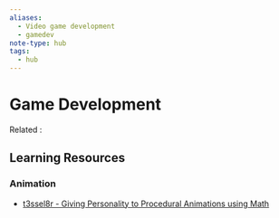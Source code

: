 ```yaml
---
aliases:
  - Video game development
  - gamedev
note-type: hub
tags:
  - hub
---
```


# Game Development

Related :

## Learning Resources

### Animation

- [t3ssel8r - Giving Personality to Procedural Animations using Math](https://www.youtube.com/watch?v=KPoeNZZ6H4s&t=6s)
